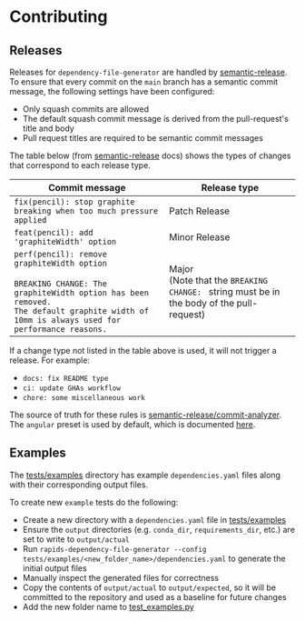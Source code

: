 # Contributing

## Releases

Releases for `dependency-file-generator` are handled by [semantic-release][semantic-release]. To ensure that every commit on the `main` branch has a semantic commit message, the following settings have been configured:

- Only squash commits are allowed
- The default squash commit message is derived from the pull-request's title and body
- Pull request titles are required to be semantic commit messages

The table below (from [semantic-release][semantic-release] docs) shows the types of changes that correspond to each release type.

| Commit message                                                                                                                                                                                   | Release type                                                                                    |
| ------------------------------------------------------------------------------------------------------------------------------------------------------------------------------------------------ | ----------------------------------------------------------------------------------------------- |
| `fix(pencil): stop graphite breaking when too much pressure applied`                                                                                                                             | Patch Release                                                                                   |
| `feat(pencil): add 'graphiteWidth' option`                                                                                                                                                       | Minor Release                                                                                   |
| `perf(pencil): remove graphiteWidth option`<br><br>`BREAKING CHANGE: The graphiteWidth option has been removed.`<br>`The default graphite width of 10mm is always used for performance reasons.` | Major <br /> (Note that the `BREAKING CHANGE: ` string must be in the body of the pull-request) |

If a change type not listed in the table above is used, it will not trigger a release. For example:

- `docs: fix README type`
- `ci: update GHAs workflow`
- `chore: some miscellaneous work`

The source of truth for these rules is [semantic-release/commit-analyzer](https://github.com/semantic-release/commit-analyzer). The `angular` preset is used by default, which is documented [here](https://github.com/conventional-changelog/conventional-changelog/tree/master/packages/conventional-changelog-angular).

[semantic-release]: https://github.com/semantic-release/semantic-release

## Examples

The [tests/examples](./tests/examples/) directory has example `dependencies.yaml` files along with their corresponding output files.

To create new `example` tests do the following:

- Create a new directory with a `dependencies.yaml` file in [tests/examples](tests/examples/)
- Ensure the `output` directories (e.g. `conda_dir`, `requirements_dir`, etc.) are set to write to `output/actual`
- Run `rapids-dependency-file-generator --config tests/examples/<new_folder_name>/dependencies.yaml` to generate the initial output files
- Manually inspect the generated files for correctness
- Copy the contents of `output/actual` to `output/expected`, so it will be committed to the repository and used as a baseline for future changes
- Add the new folder name to [test_examples.py](./tests/test_examples.py)